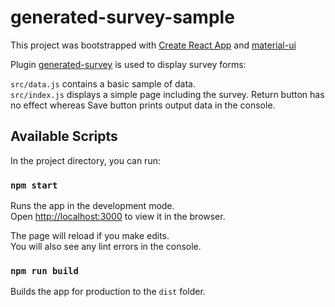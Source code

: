 # generated-survey-sample

This project was bootstrapped with [Create React App](https://github.com/facebookincubator/create-react-app)
and [material-ui](https://github.com/mui-org/material-ui) 

Plugin [generated-survey](https://github.com/NicoLaval/generated-survey) is used to display survey forms:

`src/data.js` contains a basic sample of data.<br>
`src/index.js` displays a simple page including the survey. Return button has no effect whereas Save button prints output data in the console.

## Available Scripts

In the project directory, you can run:

### `npm start`

Runs the app in the development mode.<br>
Open [http://localhost:3000](http://localhost:3000) to view it in the browser.

The page will reload if you make edits.<br>
You will also see any lint errors in the console.

### `npm run build`

Builds the app for production to the `dist` folder.<br>
